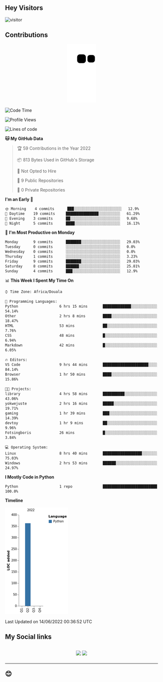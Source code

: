 ## Hey Visitors
![visitor](https://profile-counter.glitch.me/Fotsingboris/count.svg)

## Contributions
<p align="center">
  <img src="https://raw.githubusercontent.com/Fotsingboris/Fotsingboris/output/github-contribution-grid-snake.svg" />
</p>

<!--START_SECTION:waka-->
![Code Time](http://img.shields.io/badge/Code%20Time-0%20secs-blue)

![Profile Views](http://img.shields.io/badge/Profile%20Views-121-blue)

![Lines of code](https://img.shields.io/badge/From%20Hello%20World%20I%27ve%20Written-363%20lines%20of%20code-blue)

**🐱 My GitHub Data** 

> 🏆 59 Contributions in the Year 2022
 > 
> 📦 813 Bytes Used in GitHub's Storage 
 > 
> 🚫 Not Opted to Hire
 > 
> 📜 9 Public Repositories 
 > 
> 🔑 0 Private Repositories  
 > 
**I'm an Early 🐤** 

```text
🌞 Morning    4 commits      ███░░░░░░░░░░░░░░░░░░░░░░   12.9% 
🌆 Daytime    19 commits     ███████████████░░░░░░░░░░   61.29% 
🌃 Evening    3 commits      ██░░░░░░░░░░░░░░░░░░░░░░░   9.68% 
🌙 Night      5 commits      ████░░░░░░░░░░░░░░░░░░░░░   16.13%

```
📅 **I'm Most Productive on Monday** 

```text
Monday       9 commits      ███████░░░░░░░░░░░░░░░░░░   29.03% 
Tuesday      0 commits      ░░░░░░░░░░░░░░░░░░░░░░░░░   0.0% 
Wednesday    0 commits      ░░░░░░░░░░░░░░░░░░░░░░░░░   0.0% 
Thursday     1 commits      ░░░░░░░░░░░░░░░░░░░░░░░░░   3.23% 
Friday       9 commits      ███████░░░░░░░░░░░░░░░░░░   29.03% 
Saturday     8 commits      ██████░░░░░░░░░░░░░░░░░░░   25.81% 
Sunday       4 commits      ███░░░░░░░░░░░░░░░░░░░░░░   12.9%

```


📊 **This Week I Spent My Time On** 

```text
⌚︎ Time Zone: Africa/Douala

💬 Programming Languages: 
Python                   6 hrs 15 mins       █████████████░░░░░░░░░░░░   54.14% 
Other                    2 hrs 8 mins        ████░░░░░░░░░░░░░░░░░░░░░   18.47% 
HTML                     53 mins             ██░░░░░░░░░░░░░░░░░░░░░░░   7.76% 
CSS                      48 mins             █░░░░░░░░░░░░░░░░░░░░░░░░   6.94% 
Markdown                 42 mins             █░░░░░░░░░░░░░░░░░░░░░░░░   6.05%

🔥 Editors: 
VS Code                  9 hrs 44 mins       █████████████████████░░░░   84.14% 
Browser                  1 hr 50 mins        ████░░░░░░░░░░░░░░░░░░░░░   15.86%

🐱‍💻 Projects: 
library                  4 hrs 58 mins       ██████████░░░░░░░░░░░░░░░   43.06% 
yokwejuste               2 hrs 16 mins       █████░░░░░░░░░░░░░░░░░░░░   19.71% 
gaming                   1 hr 39 mins        ███░░░░░░░░░░░░░░░░░░░░░░   14.39% 
devtoy                   1 hr 9 mins         ██░░░░░░░░░░░░░░░░░░░░░░░   9.96% 
Fotsingboris             26 mins             █░░░░░░░░░░░░░░░░░░░░░░░░   3.84%

💻 Operating System: 
Linux                    8 hrs 40 mins       ██████████████████░░░░░░░   75.03% 
Windows                  2 hrs 53 mins       ██████░░░░░░░░░░░░░░░░░░░   24.97%

```

**I Mostly Code in Python** 

```text
Python                   1 repo              █████████████████████████   100.0%

```


**Timeline**

![Chart not found](https://raw.githubusercontent.com/Fotsingboris/Fotsingboris/main/charts/bar_graph.png) 


 Last Updated on 14/06/2022 00:36:52 UTC
<!--END_SECTION:waka-->

<h2>My Social links <h2>
<p align="center">
   <a href="https://linkedin.com/in/Fotsingboris-Mathieu"><img src="https://img.shields.io/badge/linkedin-%230077B5.svg?style=for-the-badge&logo=linkedin&logoColor=white"></a>
   <a href="https://instagram.com/Fotsingboris"><img src="https://img.shields.io/badge/instagram-%23E4405F.svg?style=for-the-badge&logo=Instagram&logoColor=white"></a>
  </p>
<hr>
😊
